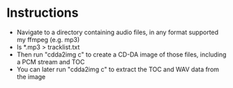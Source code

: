 # Instructions

* Navigate to a directory containing audio files, in any format supported my ffmpeg (e.g. mp3)
* ls *.mp3 > tracklist.txt
* Then run "cdda2img c" to create a CD-DA image of those files, including a PCM stream and TOC
* You can later run "cdda2img c" to extract the TOC and WAV data from the image

